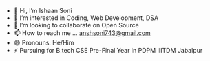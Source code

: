 - 👋 Hi, I’m Ishaan Soni
- 👀 I’m interested in Coding, Web Development, DSA
- 💞️ I’m looking to collaborate on Open Source
- 📫 How to reach me ... anshsoni743@gmail.com
- 😄 Pronouns: He/Him
- ⚡ Pursuing for B.tech CSE Pre-Final Year in PDPM IIITDM Jabalpur

<!---
ansh7432/ansh7432 is a ✨ special ✨ repository because its `README.md` (this file) appears on your GitHub profile.
You can click the Preview link to take a look at your changes.
--->
